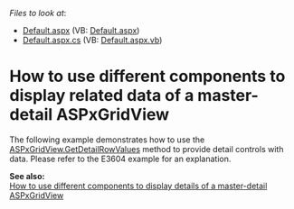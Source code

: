 <!-- default file list -->
*Files to look at*:

* [Default.aspx](./CS/WebSite/Default.aspx) (VB: [Default.aspx](./VB/WebSite/Default.aspx))
* [Default.aspx.cs](./CS/WebSite/Default.aspx.cs) (VB: [Default.aspx.vb](./VB/WebSite/Default.aspx.vb))
<!-- default file list end -->
# How to use different components to display related data of a master-detail ASPxGridView 


<p>The following example demonstrates how to use  the <a href="http://documentation.devexpress.com/#AspNet/DevExpressWebASPxGridViewASPxGridView_GetDetailRowValuestopic"><u>ASPxGridView.GetDetailRowValues</u></a> method to provide detail controls with data. Please refer to the E3604 example for an explanation. </p><p><strong>See also:</strong><br />
<a href="https://www.devexpress.com/Support/Center/p/E3604">How to use different components to display details of a master-detail ASPxGridView </a></p>

<br/>



